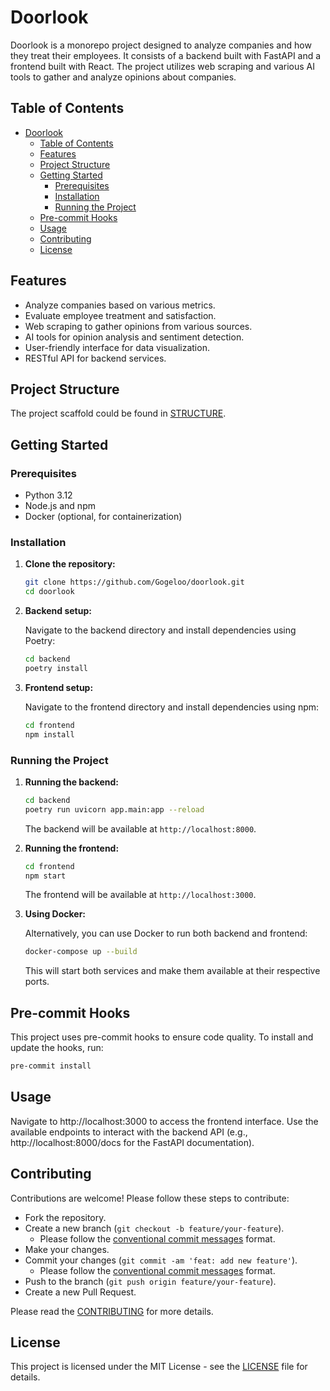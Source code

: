 # Doorlook

Doorlook is a monorepo project designed to analyze companies and how they treat their employees. It consists of a backend built with FastAPI and a frontend built with React. The project utilizes web scraping and various AI tools to gather and analyze opinions about companies.

## Table of Contents

- [Doorlook](#doorlook)
  - [Table of Contents](#table-of-contents)
  - [Features](#features)
  - [Project Structure](#project-structure)
  - [Getting Started](#getting-started)
    - [Prerequisites](#prerequisites)
    - [Installation](#installation)
    - [Running the Project](#running-the-project)
  - [Pre-commit Hooks](#pre-commit-hooks)
  - [Usage](#usage)
  - [Contributing](#contributing)
  - [License](#license)

## Features

- Analyze companies based on various metrics.
- Evaluate employee treatment and satisfaction.
- Web scraping to gather opinions from various sources.
- AI tools for opinion analysis and sentiment detection.
- User-friendly interface for data visualization.
- RESTful API for backend services.

## Project Structure

The project scaffold could be found in [STRUCTURE](STRUCUTRE).

## Getting Started

### Prerequisites

- Python 3.12
- Node.js and npm
- Docker (optional, for containerization)

### Installation

1. **Clone the repository:**

   ```sh
   git clone https://github.com/Gogeloo/doorlook.git
   cd doorlook
   ```

2. **Backend setup:**

   Navigate to the backend directory and install dependencies using Poetry:

   ```sh
   cd backend
   poetry install
   ```

3. **Frontend setup:**

   Navigate to the frontend directory and install dependencies using npm:

   ```sh
   cd frontend
   npm install
   ```

### Running the Project

1. **Running the backend:**

   ```sh
   cd backend
   poetry run uvicorn app.main:app --reload
   ```

   The backend will be available at `http://localhost:8000`.

2. **Running the frontend:**

   ```sh
   cd frontend
   npm start
   ```

   The frontend will be available at `http://localhost:3000`.

3. **Using Docker:**

   Alternatively, you can use Docker to run both backend and frontend:

   ```sh
   docker-compose up --build
   ```

   This will start both services and make them available at their respective ports.

## Pre-commit Hooks

This project uses pre-commit hooks to ensure code quality. To install and update the hooks, run:

```sh
pre-commit install
```

## Usage

Navigate to http://localhost:3000 to access the frontend interface.
Use the available endpoints to interact with the backend API (e.g., http://localhost:8000/docs for the FastAPI documentation).

## Contributing

Contributions are welcome! Please follow these steps to contribute:

- Fork the repository.
- Create a new branch (`git checkout -b feature/your-feature`).
  - Please follow the [conventional commit messages](https://l.arvid.top/cc) format.
- Make your changes.
- Commit your changes (`git commit -am 'feat: add new feature'`).
  - Please follow the [conventional commit messages](https://l.arvid.top/cc) format.
- Push to the branch (`git push origin feature/your-feature`).
- Create a new Pull Request.

Please read the [CONTRIBUTING](CONTRIBUTING) for more details.

## License

This project is licensed under the MIT License - see the [LICENSE](LICENSE) file for details.
